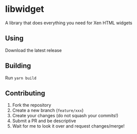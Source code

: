 # libwidget
A library that does everything you need for Xen HTML widgets

## Using
Download the latest release

## Building
Run `yarn build`

## Contributing
1. Fork the repository
2. Create a new branch (`feature/xxx`)
3. Create your changes (do not squash your commits!)
4. Submit a PR and be descriptive
5. Wait for me to look it over and request changes/merge!